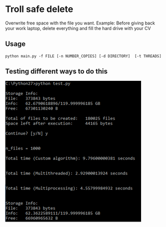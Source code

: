 # Troll safe delete

Overwrite free space with the file you want. Example: Before giving back your work laptop, delete everything and fill the hard drive with your CV 


## Usage

```
python main.py -f FILE [-n NUMBER_COPIES] [-d DIRECTORY]  [-t THREADS]
```

## Testing different ways to do this

![Screenshot](images/image1.png)
